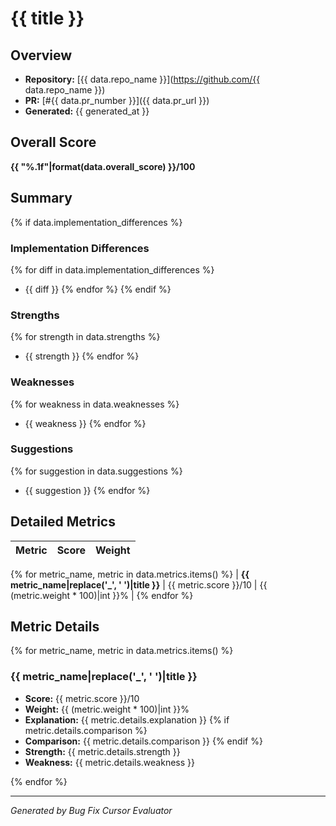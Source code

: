 # {{ title }}

## Overview
- **Repository:** [{{ data.repo_name }}](https://github.com/{{ data.repo_name }})
- **PR:** [#{{ data.pr_number }}]({{ data.pr_url }})
- **Generated:** {{ generated_at }}

## Overall Score
**{{ "%.1f"|format(data.overall_score) }}/100**

## Summary

{% if data.implementation_differences %}
### Implementation Differences
{% for diff in data.implementation_differences %}
- {{ diff }}
{% endfor %}
{% endif %}

### Strengths
{% for strength in data.strengths %}
- {{ strength }}
{% endfor %}

### Weaknesses
{% for weakness in data.weaknesses %}
- {{ weakness }}
{% endfor %}

### Suggestions
{% for suggestion in data.suggestions %}
- {{ suggestion }}
{% endfor %}

## Detailed Metrics

| Metric | Score | Weight | 
|--------|-------|--------|
{% for metric_name, metric in data.metrics.items() %}
| **{{ metric_name|replace('_', ' ')|title }}** | {{ metric.score }}/10 | {{ (metric.weight * 100)|int }}% |
{% endfor %}

## Metric Details

{% for metric_name, metric in data.metrics.items() %}
### {{ metric_name|replace('_', ' ')|title }}
- **Score:** {{ metric.score }}/10
- **Weight:** {{ (metric.weight * 100)|int }}%
- **Explanation:** {{ metric.details.explanation }}
{% if metric.details.comparison %}
- **Comparison:** {{ metric.details.comparison }}
{% endif %}
- **Strength:** {{ metric.details.strength }}
- **Weakness:** {{ metric.details.weakness }}

{% endfor %}

---
*Generated by Bug Fix Cursor Evaluator* 